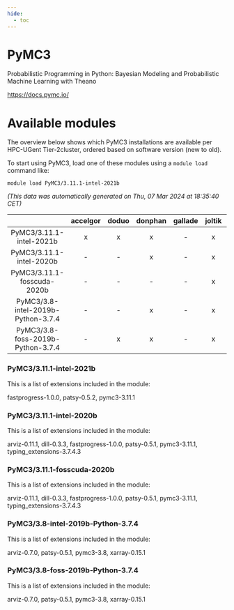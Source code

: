 ```yaml
---
hide:
  - toc
---
```


PyMC3
=====


Probabilistic Programming in Python: Bayesian Modeling and Probabilistic Machine Learning with Theano

https://docs.pymc.io/
# Available modules


The overview below shows which PyMC3 installations are available per HPC-UGent Tier-2cluster, ordered based on software version (new to old).

To start using PyMC3, load one of these modules using a `module load` command like:

```shell
module load PyMC3/3.11.1-intel-2021b
```

*(This data was automatically generated on Thu, 07 Mar 2024 at 18:35:40 CET)*  

| |accelgor|doduo|donphan|gallade|joltik|skitty|
| :---: | :---: | :---: | :---: | :---: | :---: | :---: |
|PyMC3/3.11.1-intel-2021b|x|x|x|-|x|x|
|PyMC3/3.11.1-intel-2020b|-|-|x|-|x|x|
|PyMC3/3.11.1-fosscuda-2020b|-|-|-|-|x|-|
|PyMC3/3.8-intel-2019b-Python-3.7.4|-|-|x|-|x|x|
|PyMC3/3.8-foss-2019b-Python-3.7.4|-|x|x|-|x|x|


### PyMC3/3.11.1-intel-2021b

This is a list of extensions included in the module:

fastprogress-1.0.0, patsy-0.5.2, pymc3-3.11.1

### PyMC3/3.11.1-intel-2020b

This is a list of extensions included in the module:

arviz-0.11.1, dill-0.3.3, fastprogress-1.0.0, patsy-0.5.1, pymc3-3.11.1, typing_extensions-3.7.4.3

### PyMC3/3.11.1-fosscuda-2020b

This is a list of extensions included in the module:

arviz-0.11.1, dill-0.3.3, fastprogress-1.0.0, patsy-0.5.1, pymc3-3.11.1, typing_extensions-3.7.4.3

### PyMC3/3.8-intel-2019b-Python-3.7.4

This is a list of extensions included in the module:

arviz-0.7.0, patsy-0.5.1, pymc3-3.8, xarray-0.15.1

### PyMC3/3.8-foss-2019b-Python-3.7.4

This is a list of extensions included in the module:

arviz-0.7.0, patsy-0.5.1, pymc3-3.8, xarray-0.15.1